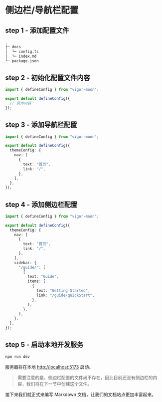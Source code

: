 # 侧边栏/导航栏配置

## step 1 - 添加配置文件
```bash
.
├─ docs
│  └─ config.ts
│  └─ index.md
└─ package.json
```

## step 2 - 初始化配置文件内容
```ts
import { defineConfig } from "vigor-moon";

export default defineConfig({
  // 具体内容
});
```

## step 3 - 添加导航栏配置
```ts
import { defineConfig } from "vigor-moon";

export default defineConfig({
  themeConfig: {
    nav: [
      {
        text: "首页",
        link: "/",
      },
    ],
  },
});
```

## step 4 - 添加侧边栏配置
```ts
import { defineConfig } from "vigor-moon";

export default defineConfig({
  themeConfig: {
    nav: [
      {
        text: "首页",
        link: "/",
      },
    ],
    sidebar: {
      "/guide/": [
        {
          text: "Guide",
          items: [
            {
              text: "Getting Started",
              link: "/guide/quickStart",
            },
          ],
        },
      ],
    },
  },
});
```

## step 5 - 启动本地开发服务
```bash
npm run dev
```
服务器将在本地 [http://localhost:5173](http://localhost:5173) 启动。
> 需要注意的是，侧边栏配置的文件尚不存在，因此目前还没有侧边栏的内容，我们将在下一节中创建这个文件。

接下来我们就正式来编写 Markdown 文档，让我们的文档站点更加丰富起来。